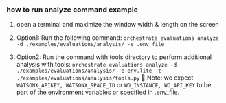 ### how to run analyze command example

1. open a terminal and maximize the window width & length on the screen

2. Option1: Run the following command: `orchestrate evaluations analyze -d ./examples/evaluations/analysis/ -e .env_file`

3. Option2: Run the command with tools directory to perform additional analysis with tools:
`orchestrate evaluations analyze -d ./examples/evaluations/analysis/ -e env.lite -t ./examples/evaluations/analysis/tools.py`
🚨 Note: we expect `WATSONX_APIKEY, WATSONX_SPACE_ID` or `WO_INSTANCE, WO_API_KEY` to be part of the environment variables or specified in .env_file. 
